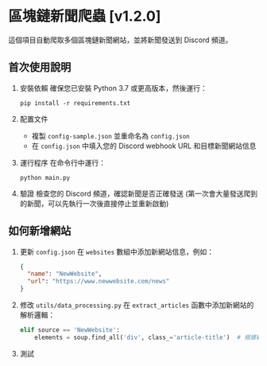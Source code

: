 # 區塊鏈新聞爬蟲 [v1.2.0]

這個項目自動爬取多個區塊鏈新聞網站，並將新聞發送到 Discord 頻道。

## 首次使用說明

1. 安裝依賴
   確保您已安裝 Python 3.7 或更高版本，然後運行：
   ```
   pip install -r requirements.txt
   ```

2. 配置文件
   - 複製 `config-sample.json` 並重命名為 `config.json`
   - 在 `config.json` 中填入您的 Discord webhook URL 和目標新聞網站信息

3. 運行程序
   在命令行中運行：
   ```
   python main.py
   ```

4. 驗證
   檢查您的 Discord 頻道，確認新聞是否正確發送 (第一次會大量發送爬到的新聞，可以先執行一次後直接停止並重新啟動)

## 如何新增網站

1. 更新 `config.json`
   在 `websites` 數組中添加新網站信息，例如：
   ```json
   {
     "name": "NewWebsite",
     "url": "https://www.newwebsite.com/news"
   }
   ```

2. 修改 `utils/data_processing.py`
   在 `extract_articles` 函數中添加新網站的解析邏輯：
   ```python
   elif source == 'NewWebsite':
       elements = soup.find_all('div', class_='article-title')  # 根據新網站的HTML結構調整
   ```

3. 測試
